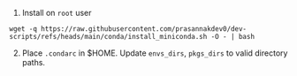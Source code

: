 1. Install on `root` user
```
wget -q https://raw.githubusercontent.com/prasannakdev0/dev-scripts/refs/heads/main/conda/install_miniconda.sh -O - | bash
```

2. Place `.condarc` in $HOME. Update `envs_dirs`, `pkgs_dirs` to valid directory paths.